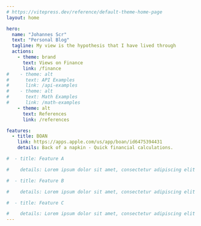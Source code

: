 ```yaml
---
# https://vitepress.dev/reference/default-theme-home-page
layout: home

hero:
  name: "Johannes Scr"
  text: "Personal Blog"
  tagline: My view is the hypothesis that I have lived through
  actions:
    - theme: brand
      text: Views on Finance
      link: /finance
#    - theme: alt
#      text: API Examples
#      link: /api-examples
#    - theme: alt
#      text: Math Examples
#      link: /math-examples
    - theme: alt
      text: References 
      link: /references

features:
  - title: BOAN
    link: https://apps.apple.com/us/app/boan/id6475394431
    details: Back of a napkin - Quick financial calculations.

#  - title: Feature A

#    details: Lorem ipsum dolor sit amet, consectetur adipiscing elit

#  - title: Feature B

#    details: Lorem ipsum dolor sit amet, consectetur adipiscing elit

#  - title: Feature C

#    details: Lorem ipsum dolor sit amet, consectetur adipiscing elit
---
```

